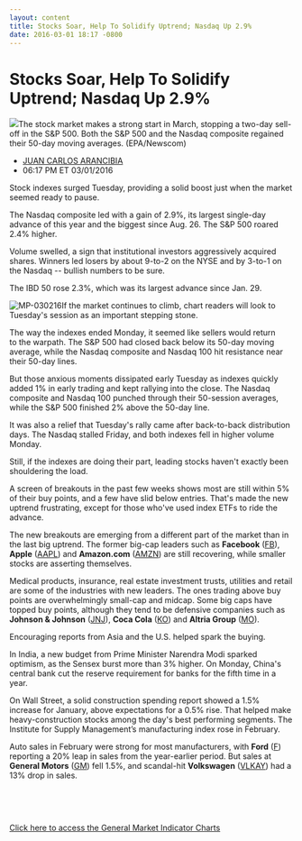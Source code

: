 ```yaml
---
layout: content
title: Stocks Soar, Help To Solidify Uptrend; Nasdaq Up 2.9%
date: 2016-03-01 18:17 -0800
---
```



Stocks Soar, Help To Solidify Uptrend; Nasdaq Up 2.9%
======================================================


![](https://www.investors.com/wp-content/uploads/2016/03/BIGPIC-030216-newscom.jpg)The stock market makes a strong start in March, stopping a two-day sell-off in the S&P 500. Both the S&P 500 and the Nasdaq composite regained their 50-day moving averages. (EPA/Newscom)



* [JUAN CARLOS ARANCIBIA](https://www.investors.com/author/arancibiaj/ "Posts by JUAN CARLOS ARANCIBIA")
* 06:17 PM ET 03/01/2016




Stock indexes surged Tuesday, providing a solid boost just when the market seemed ready to pause.


The Nasdaq composite led with a gain of 2.9%, its largest single-day advance of this year and the biggest since Aug. 26. The S&P 500 roared 2.4% higher.


Volume swelled, a sign that institutional investors aggressively acquired shares. Winners led losers by about 9-to-2 on the NYSE and by 3-to-1 on the Nasdaq -- bullish numbers to be sure.


The IBD 50 rose 2.3%, which was its largest advance since Jan. 29.


![MP-030216](https://www.investors.com/wp-content/uploads/2016/03/MP-030216-160x300.jpg)If the market continues to climb, chart readers will look to Tuesday's session as an important stepping stone.


The way the indexes ended Monday, it seemed like sellers would return to the warpath. The S&P 500 had closed back below its 50-day moving average, while the Nasdaq composite and Nasdaq 100 hit resistance near their 50-day lines.


But those anxious moments dissipated early Tuesday as indexes quickly added 1% in early trading and kept rallying into the close. The Nasdaq composite and Nasdaq 100 punched through their 50-session averages, while the S&P 500 finished 2% above the 50-day line.


It was also a relief that Tuesday's rally came after back-to-back distribution days. The Nasdaq stalled Friday, and both indexes fell in higher volume Monday.


Still, if the indexes are doing their part, leading stocks haven't exactly been shouldering the load.


A screen of breakouts in the past few weeks shows most are still within 5% of their buy points, and a few have slid below entries. That's made the new uptrend frustrating, except for those who've used index ETFs to ride the advance.


The new breakouts are emerging from a different part of the market than in the last big uptrend. The former big-cap leaders such as **Facebook** ([FB](https://research.investors.com/quote.aspx?symbol=FB)), **Apple** ([AAPL](https://research.investors.com/quote.aspx?symbol=AAPL)) and **Amazon.com** ([AMZN](https://research.investors.com/quote.aspx?symbol=AMZN)) are still recovering, while smaller stocks are asserting themselves.


Medical products, insurance, real estate investment trusts, utilities and retail are some of the industries with new leaders. The ones trading above buy points are overwhelmingly small-cap and midcap. Some big caps have topped buy points, although they tend to be defensive companies such as **Johnson & Johnson** ([JNJ](https://research.investors.com/quote.aspx?symbol=JNJ)), **Coca Cola** ([KO](https://research.investors.com/quote.aspx?symbol=KO)) and **Altria Group** ([MO](https://research.investors.com/quote.aspx?symbol=MO)).


Encouraging reports from Asia and the U.S. helped spark the buying.


In India, a new budget from Prime Minister Narendra Modi sparked optimism, as the Sensex burst more than 3% higher. On Monday, China's central bank cut the reserve requirement for banks for the fifth time in a year.


On Wall Street, a solid construction spending report showed a 1.5% increase for January, above expectations for a 0.5% rise. That helped make heavy-construction stocks among the day's best performing segments. The Institute for Supply Management’s manufacturing index rose in February.


Auto sales in February were strong for most manufacturers, with **Ford** ([F](https://research.investors.com/quote.aspx?symbol=F)) reporting a 20% leap in sales from the year-earlier period. But sales at **General Motors** ([GM](https://research.investors.com/quote.aspx?symbol=GM)) fell 1.5%, and scandal-hit **Volkswagen** ([VLKAY](https://research.investors.com/quote.aspx?symbol=VLKAY)) had a 13% drop in sales.


 


 


[Click here to access the General Market Indicator Charts](https://www.investors.com/wp-content/uploads/2016/03/GMI_030216.pdf)




